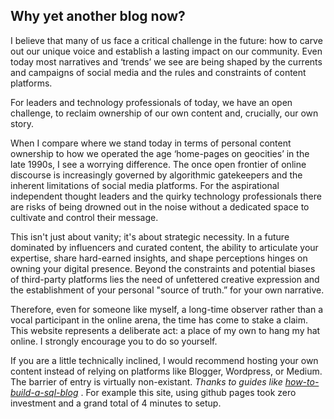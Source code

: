 ## Why yet another blog now?


I believe that many of us face a critical challenge in the future: how to carve out our unique voice and establish a lasting impact on our community. Even today most narratives and ‘trends’ we see are being shaped by the currents and campaigns of social media and the rules and constraints of content  platforms. 

For leaders and technology professionals of today, we have an open challenge, to reclaim ownership of our own content and, crucially, our own story.

When I compare where we stand today in terms of personal content ownership to how we operated the age ‘home-pages on geocities’  in the late 1990s, I see a worrying difference. 
The once open frontier of online discourse is increasingly governed by algorithmic gatekeepers and the inherent limitations of social media platforms. For the aspirational independent thought leaders and the quirky technology professionals there are risks of being drowned out in the noise without a dedicated space to cultivate and control their message.

This isn't just about vanity; it's about strategic necessity. In a future dominated by influencers and curated content, the ability to articulate your expertise, share hard-earned insights, and shape perceptions hinges on owning your digital presence. Beyond the constraints and potential biases of third-party platforms lies the need of unfettered creative expression and the establishment of your personal "source of truth.” for your own narrative.

Therefore, even for someone like myself, a long-time observer rather than a vocal participant in the online arena, the time has come to stake a claim. This website represents a deliberate act: a place of my own to hang my hat online. I strongly encourage you to do so yourself.

If you are a little technically inclined, I would recommend hosting your own content instead of relying on platforms like Blogger, Wordpress, or Medium. 
The barrier of entry is virtually non-existant. *Thanks to guides like [how-to-build-a-sql-blog](https://chadbaldwin.net/2021/03/14/how-to-build-a-sql-blog.html)* . For example this site, using github pages took zero investment and a grand total of 4 minutes to setup.


